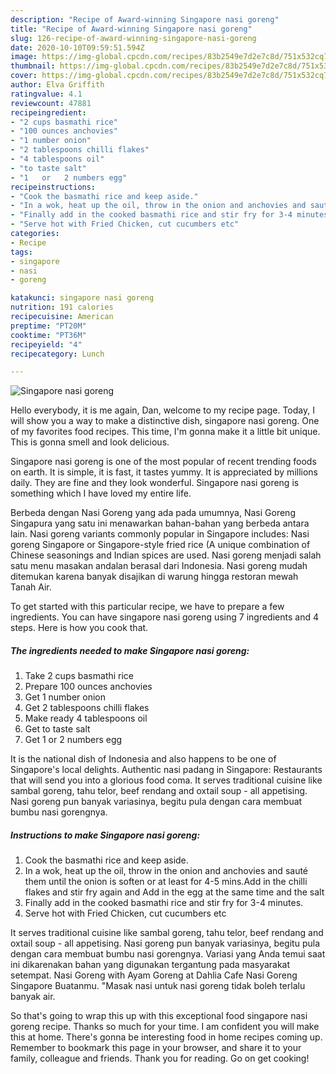 ```yaml
---
description: "Recipe of Award-winning Singapore nasi goreng"
title: "Recipe of Award-winning Singapore nasi goreng"
slug: 126-recipe-of-award-winning-singapore-nasi-goreng
date: 2020-10-10T09:59:51.594Z
image: https://img-global.cpcdn.com/recipes/83b2549e7d2e7c8d/751x532cq70/singapore-nasi-goreng-recipe-main-photo.jpg
thumbnail: https://img-global.cpcdn.com/recipes/83b2549e7d2e7c8d/751x532cq70/singapore-nasi-goreng-recipe-main-photo.jpg
cover: https://img-global.cpcdn.com/recipes/83b2549e7d2e7c8d/751x532cq70/singapore-nasi-goreng-recipe-main-photo.jpg
author: Elva Griffith
ratingvalue: 4.1
reviewcount: 47881
recipeingredient:
- "2 cups basmathi rice"
- "100 ounces anchovies"
- "1 number onion"
- "2 tablespoons chilli flakes"
- "4 tablespoons oil"
- "to taste salt"
- "1   or   2 numbers egg"
recipeinstructions:
- "Cook the basmathi rice and keep aside."
- "In a wok, heat up the oil, throw in the onion and anchovies and sauté them until the onion is soften or at least for 4-5 mins.Add in the chilli flakes and stir fry again and Add in the egg at the same time and the salt"
- "Finally add in the cooked basmathi rice and stir fry for 3-4 minutes."
- "Serve hot with Fried Chicken, cut cucumbers etc"
categories:
- Recipe
tags:
- singapore
- nasi
- goreng

katakunci: singapore nasi goreng 
nutrition: 191 calories
recipecuisine: American
preptime: "PT20M"
cooktime: "PT36M"
recipeyield: "4"
recipecategory: Lunch

---
```



![Singapore nasi goreng](https://img-global.cpcdn.com/recipes/83b2549e7d2e7c8d/751x532cq70/singapore-nasi-goreng-recipe-main-photo.jpg)

Hello everybody, it is me again, Dan, welcome to my recipe page. Today, I will show you a way to make a distinctive dish, singapore nasi goreng. One of my favorites food recipes. This time, I'm gonna make it a little bit unique. This is gonna smell and look delicious.

Singapore nasi goreng is one of the most popular of recent trending foods on earth. It is simple, it is fast, it tastes yummy. It is appreciated by millions daily. They are fine and they look wonderful. Singapore nasi goreng is something which I have loved my entire life.

Berbeda dengan Nasi Goreng yang ada pada umumnya, Nasi Goreng Singapura yang satu ini menawarkan bahan-bahan yang berbeda antara lain. Nasi goreng variants commonly popular in Singapore includes: Nasi goreng Singapore or Singapore-style fried rice (A unique combination of Chinese seasonings and Indian spices are used. Nasi goreng menjadi salah satu menu masakan andalan berasal dari Indonesia. Nasi goreng mudah ditemukan karena banyak disajikan di warung hingga restoran mewah Tanah Air.


To get started with this particular recipe, we have to prepare a few ingredients. You can have singapore nasi goreng using 7 ingredients and 4 steps. Here is how you cook that.

<!--inarticleads1-->

##### The ingredients needed to make Singapore nasi goreng:

1. Take 2 cups basmathi rice
1. Prepare 100 ounces anchovies
1. Get 1 number onion
1. Get 2 tablespoons chilli flakes
1. Make ready 4 tablespoons oil
1. Get to taste salt
1. Get 1   or   2 numbers egg


It is the national dish of Indonesia and also happens to be one of Singapore&#39;s local delights. Authentic nasi padang in Singapore: Restaurants that will send you into a glorious food coma. It serves traditional cuisine like sambal goreng, tahu telor, beef rendang and oxtail soup - all appetising. Nasi goreng pun banyak variasinya, begitu pula dengan cara membuat bumbu nasi gorengnya. 

<!--inarticleads2-->

##### Instructions to make Singapore nasi goreng:

1. Cook the basmathi rice and keep aside.
1. In a wok, heat up the oil, throw in the onion and anchovies and sauté them until the onion is soften or at least for 4-5 mins.Add in the chilli flakes and stir fry again and Add in the egg at the same time and the salt
1. Finally add in the cooked basmathi rice and stir fry for 3-4 minutes.
1. Serve hot with Fried Chicken, cut cucumbers etc


It serves traditional cuisine like sambal goreng, tahu telor, beef rendang and oxtail soup - all appetising. Nasi goreng pun banyak variasinya, begitu pula dengan cara membuat bumbu nasi gorengnya. Variasi yang Anda temui saat ini dikarenakan bahan yang digunakan tergantung pada masyarakat setempat. Nasi Goreng with Ayam Goreng at Dahlia Cafe Nasi Goreng Singapore Buatanmu. &#34;Masak nasi untuk nasi goreng tidak boleh terlalu banyak air. 

So that's going to wrap this up with this exceptional food singapore nasi goreng recipe. Thanks so much for your time. I am confident you will make this at home. There's gonna be interesting food in home recipes coming up. Remember to bookmark this page in your browser, and share it to your family, colleague and friends. Thank you for reading. Go on get cooking!

